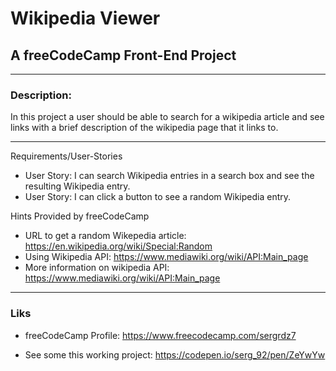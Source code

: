 # Wikipedia Viewer

## A freeCodeCamp Front-End Project

---

### Description:

In this project a user should be able to search for a wikipedia article and see links with a brief description of the wikipedia page that it links to. 

---

Requirements/User-Stories

* User Story: I can search Wikipedia entries in a search box and see the resulting Wikipedia entry. 
* User Story: I can click a button to see a random Wikipedia entry.

Hints Provided by freeCodeCamp

* URL to get a random Wikepedia article: https://en.wikipedia.org/wiki/Special:Random
* Using Wikipedia API: https://www.mediawiki.org/wiki/API:Main_page
* More information on wikipedia API: https://www.mediawiki.org/wiki/API:Main_page

---

### Liks

* freeCodeCamp Profile: https://www.freecodecamp.com/sergrdz7

* See some this working project: https://codepen.io/serg_92/pen/ZeYwYw










